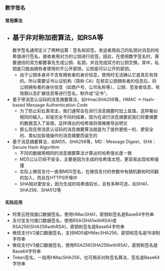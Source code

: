 ### 数字签名

#### 常用算法

- 基于非对称加密算法，如RSA等
  -
  数字签名通常定义了两种运算：签名和验签。发送者用自己的私钥对消息的哈希值进行签名，接收者用对方的公钥进行验签。因此，在使用数字签名时，需要通信的双方都要事先生成公钥、私钥，并且完成双方的公钥交换。其中，私钥是只能由拥有者使用的不公开密钥，公钥是可以公开的密钥。
    - 由于公钥本身并不含有拥有者的身份信息，使用时无法确认它是真实有效的。所以需要证书认证机构（简称
      CA）在核实公钥拥有者的信息后，将公钥拥有者的身份信息（如商户号、公司名称等），公钥、签发者信息、有效期以及扩展信息等进行签名，制作成“证书”。
- 基于带消息认证码的消息摘要算法，如HmacSHA256等，HMAC -> Hash-based Message Authentication Code
    - 为了防止彩虹表攻击，我们通常会在进行消息摘要时加上盐值，这样看似相同的输入，却是完全不同的结果，因为在进行消息摘要前我们将要摘要的数据混入了盐值，这样得出的哈希值将很难推导出明文
    - 那么现在带消息认证码的消息摘要算法就是为了提供更统一的、更安全的、类似加盐值操作的消息摘要而诞生的
- 基于消息摘要算法，如MD5、SHA256等，MD：Message Digest，SHA：Secure Hash Algorithm
    - 不同的数据用相同的消息摘要算法计算出的哈希值长度一致
    - MD5公认已经不安全，主要是因为生成的哈希值太短，更容易出现哈希碰撞
    - 实际上微信支付一直用MD5签名，在微信支付的参数中有随机数和时间戳的加入，而且在HTTPS环境中
    - SHA相对更安全，因为生成的哈希值较长，且有多种可选，如SHA1、SHA256、SHA512等

#### 实际应用

- 阿里云短信接口数据签名，使用HMacSHA1，密钥和签名是Base64字符串
- 支付宝支付接口数据签名，使用RSA(SHA1withRSA)或RSA256(SHA256withRSA)，密钥和签名是Base64字符串
- 微信支付V2接口数据签名，支持MD5或HMacSHA256，密钥和签名是16进制字符串
- 微信支付V3接口数据签名，使用RSA256(SHA256withRSA)，密钥和签名是Base64字符串
- Token签名，一般用HMacSHA256，也可用非对称签名算法，签名是Base64字符串